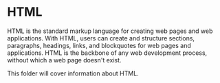 # HTML

HTML is the standard markup language for creating web pages and web applications. With HTML, users can create and structure sections, paragraphs, headings, links, and blockquotes for web pages and applications. HTML is the backbone of any web development process, without which a web page doesn't exist.

This folder will cover information about HTML.

